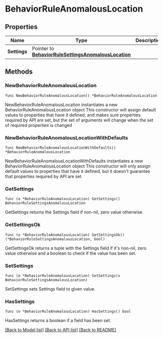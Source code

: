 # BehaviorRuleAnomalousLocation

## Properties

Name | Type | Description | Notes
------------ | ------------- | ------------- | -------------
**Settings** | Pointer to [**BehaviorRuleSettingsAnomalousLocation**](BehaviorRuleSettingsAnomalousLocation.md) |  | [optional] 

## Methods

### NewBehaviorRuleAnomalousLocation

`func NewBehaviorRuleAnomalousLocation() *BehaviorRuleAnomalousLocation`

NewBehaviorRuleAnomalousLocation instantiates a new BehaviorRuleAnomalousLocation object
This constructor will assign default values to properties that have it defined,
and makes sure properties required by API are set, but the set of arguments
will change when the set of required properties is changed

### NewBehaviorRuleAnomalousLocationWithDefaults

`func NewBehaviorRuleAnomalousLocationWithDefaults() *BehaviorRuleAnomalousLocation`

NewBehaviorRuleAnomalousLocationWithDefaults instantiates a new BehaviorRuleAnomalousLocation object
This constructor will only assign default values to properties that have it defined,
but it doesn't guarantee that properties required by API are set

### GetSettings

`func (o *BehaviorRuleAnomalousLocation) GetSettings() BehaviorRuleSettingsAnomalousLocation`

GetSettings returns the Settings field if non-nil, zero value otherwise.

### GetSettingsOk

`func (o *BehaviorRuleAnomalousLocation) GetSettingsOk() (*BehaviorRuleSettingsAnomalousLocation, bool)`

GetSettingsOk returns a tuple with the Settings field if it's non-nil, zero value otherwise
and a boolean to check if the value has been set.

### SetSettings

`func (o *BehaviorRuleAnomalousLocation) SetSettings(v BehaviorRuleSettingsAnomalousLocation)`

SetSettings sets Settings field to given value.

### HasSettings

`func (o *BehaviorRuleAnomalousLocation) HasSettings() bool`

HasSettings returns a boolean if a field has been set.


[[Back to Model list]](../README.md#documentation-for-models) [[Back to API list]](../README.md#documentation-for-api-endpoints) [[Back to README]](../README.md)



